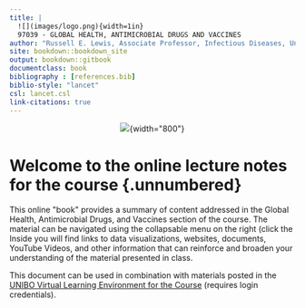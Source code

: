 ```yaml
---
title: |
  ![](images/logo.png){width=1in}   
  97039 - GLOBAL HEALTH, ANTIMICROBIAL DRUGS AND VACCINES
author: "Russell E. Lewis, Associate Professor, Infectious Diseases, University of Bologna"
site: bookdown::bookdown_site
output: bookdown::gitbook
documentclass: book
bibliography : [references.bib]
biblio-style: "lancet"
csl: lancet.csl
link-citations: true
---
```


<center>

![](images/globalhealth.png){width="800"}

</center>

# Welcome to the online lecture notes for the course {.unnumbered}

This online "book" provides a summary of content addressed in the Global Health, Antimicrobial Drugs, and Vaccines section of the course. The material can be navigated using the collapsable menu on the right (click the Inside you will find links to data visualizations, websites, documents, YouTube Videos, and other information that can reinforce and broaden your understanding of the material presented in class.

This document can be used in combination with materials posted in the [UNIBO Virtual Learning Environment for the Course](https://virtuale.unibo.it/course/view.php?id=31100) (requires login credentials).

